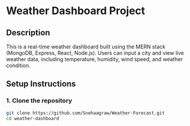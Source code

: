 # Weather Dashboard Project

## Description
This is a real-time weather dashboard built using the MERN stack (MongoDB, Express, React, Node.js). Users can input a city and view live weather data, including temperature, humidity, wind speed, and weather condition.

## Setup Instructions

### 1. Clone the repository
```bash
git clone https://github.com/Snehaagraw/Weather-Forecast.git
cd weather-dashboard
